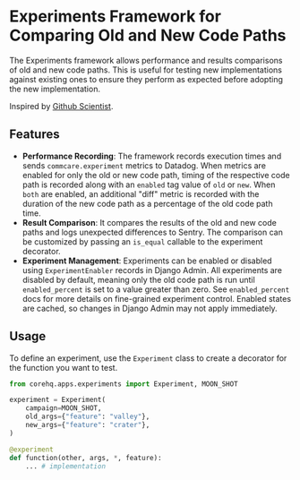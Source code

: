 # Experiments Framework for Comparing Old and New Code Paths

The Experiments framework allows performance and results comparisons of old and
new code paths. This is useful for testing new implementations against existing
ones to ensure they perform as expected before adopting the new implementation.

Inspired by [Github Scientist](https://github.blog/developer-skills/application-development/scientist/).

## Features

- **Performance Recording**: The framework records execution times and sends
  `commcare.experiment` metrics to Datadog. When metrics are enabled for only
  the old or new code path, timing of the respective code path is recorded along
  with an `enabled` tag value of `old` or `new`. When `both` are enabled, an
  additional "diff" metric is recorded with the duration of the new code path as
  a percentage of the old code path time.
- **Result Comparison**: It compares the results of the old and new code paths
  and logs unexpected differences to Sentry. The comparison can be customized
  by passing an `is_equal` callable to the experiment decorator.
- **Experiment Management**: Experiments can be enabled or disabled using
  `ExperimentEnabler` records in Django Admin. All experiments are disabled by
  default, meaning only the old code path is run until `enabled_percent` is set
  to a value greater than zero. See `enabled_percent` docs for more details on
  fine-grained experiment control. Enabled states are cached, so changes in
  Django Admin may not apply immediately. 

## Usage

To define an experiment, use the `Experiment` class to create a decorator for
the function you want to test.

```python
from corehq.apps.experiments import Experiment, MOON_SHOT

experiment = Experiment(
    campaign=MOON_SHOT,
    old_args={"feature": "valley"},
    new_args={"feature": "crater"},
)

@experiment
def function(other, args, *, feature):
    ... # implementation
```
